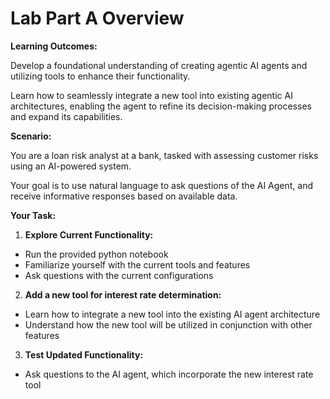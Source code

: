 # Lab Part A Overview

**Learning Outcomes:**

Develop a foundational understanding of creating agentic AI agents and utilizing tools to enhance their functionality.

Learn how to seamlessly integrate a new tool into existing agentic AI architectures, enabling the agent to refine its decision-making processes and expand its capabilities.

**Scenario:**

You are a loan risk analyst at a bank, tasked with assessing customer risks using an AI-powered system.

Your goal is to use natural language to ask questions of the AI Agent, and receive informative responses based on available data.

**Your Task:**

1. **Explore Current Functionality:**
- Run the provided python notebook
- Familiarize yourself with the current tools and features
- Ask questions with the current configurations 
2. **Add a new tool for interest rate determination:**
- Learn how to integrate a new tool into the existing AI agent architecture 
- Understand how the new tool will be utilized in conjunction with other features
3. **Test Updated Functionality:**
- Ask questions to the AI agent, which incorporate the new interest rate tool 
